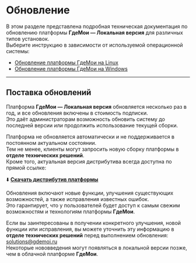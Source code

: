 # Обновление

В этом разделе представлена подробная техническая документация по обновлению платформы **ГдеМои — Локальная версия** для различных типов установок.  
Выберите инструкцию в зависимости от используемой операционной системы:

* [Обновление платформы ГдеМои на Linux](update-linux/)
* [Обновление платформы ГдеМои на Windows](update-windows/)

---

## Поставка обновлений

Платформа **ГдеМои — Локальная версия** обновляется несколько раз в год, и все обновления включены в стоимость подписки.  
Это даёт администраторам возможность обновить систему до последней версии или продолжить использование текущей сборки.

Платформа не обновляется автоматически и не поддерживается в постоянном актуальном состоянии.  
Тем не менее, клиенты могут запросить новую сборку платформы в **отделе технических решений**.  
Кроме того, актуальная версия дистрибутива всегда доступна по прямой ссылке:

⬇️ [**Скачать дистрибутив платформы**](https://get.navixy.com/latest)

Обновления включают новые функции, улучшения существующих возможностей, а также исправления известных ошибок.  
Это гарантирует, что у пользователей будет доступ к самым свежим возможностям и технологиям платформы **ГдеМои**.

Если вы заинтересованы в получении конкретного улучшения, новой функции или исправления, вы можете уточнить эту информацию в **отделе технических решений** перед выполнением обновления:  
[solutions@gdemoi.ru](mailto:solutions@gdemoi.ru)  
Некоторые нововведения могут появляться в локальной версии позже, чем в облачной платформе **ГдеМои**.

